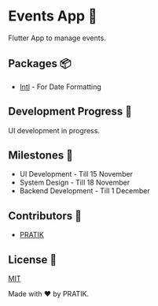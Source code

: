 # Events App :iphone:
Flutter App to manage events.

## Packages :package:
* [Intl](https://pub.dev/packages/intl) - For Date Formatting

## Development Progress :construction_worker:
UI development in progress.

## Milestones :wrench:
* UI Development - Till 15 November
* System Design - Till 18 November
* Backend Development - Till 1 December

## Contributors :busts_in_silhouette:
* [PRATIK](https://github.com/pratikstemkar)

## License :pencil:
[MIT](https://opensource.org/licenses/MIT)

Made with ❤ by PRATIK.
